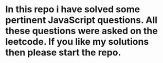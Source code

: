 # In this repo i have solved some pertinent JavaScript questions. All these questions were asked on the leetcode. If you like my solutions then please start the repo.
